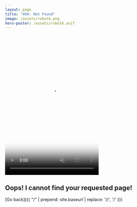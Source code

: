 ```yaml
---
layout: page
title: "404: Not Found"
image: /assets/robot6.png
hero-poster: /assets/robot6.avif
---
```


<video autoplay muted loop playsinline width="308" height="462" poster="{{ page.hero-poster }}">
  <source src="/assets/robot6.mp4" type="video/mp4">
</video>

<br>

<h2 class="section-intro no-decoration">Oops! I cannot find your requested page!</h2>
[Go back]({{ "/" | prepend: site.baseurl | replace: '//', '/' }})
